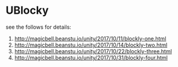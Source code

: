 # UBlocky

see the follows for details:

1. http://magicbell.beanstu.io/unity/2017/10/11/blockly-one.html
2. http://magicbell.beanstu.io/unity/2017/10/14/blockly-two.html
3. http://magicbell.beanstu.io/unity/2017/10/22/blockly-three.html
4. http://magicbell.beanstu.io/unity/2017/10/31/blockly-four.html

